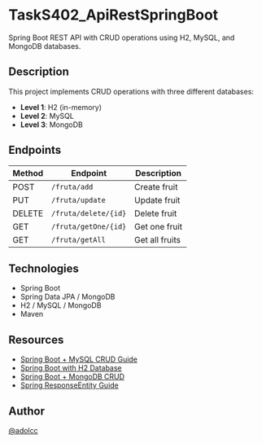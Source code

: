 # TaskS402_ApiRestSpringBoot

Spring Boot REST API with CRUD operations using H2, MySQL, and MongoDB databases.

## Description

This project implements CRUD operations with three different databases:
- **Level 1**: H2 (in-memory)
- **Level 2**: MySQL
- **Level 3**: MongoDB


## Endpoints

| Method | Endpoint | Description |
|--------|----------|-------------|
| POST | `/fruta/add` | Create fruit |
| PUT | `/fruta/update` | Update fruit |
| DELETE | `/fruta/delete/{id}` | Delete fruit |
| GET | `/fruta/getOne/{id}` | Get one fruit |
| GET | `/fruta/getAll` | Get all fruits |

## Technologies

- Spring Boot
- Spring Data JPA / MongoDB
- H2 / MySQL / MongoDB
- Maven
  
## Resources

- [Spring Boot + MySQL CRUD Guide](https://dev.to/abhi9720/a-beginners-guide-to-crud-operations-of-rest-api-in-spring-boot-mysql-5hcl)
- [Spring Boot with H2 Database](https://www.baeldung.com/spring-boot-h2-database)
- [Spring Boot + MongoDB CRUD](https://www.geeksforgeeks.org/spring-boot-crud-operations-using-mongodb/)
- [Spring ResponseEntity Guide](https://www.baeldung.com/spring-response-entity)

## Author

[@adolcc](https://github.com/adolcc)
